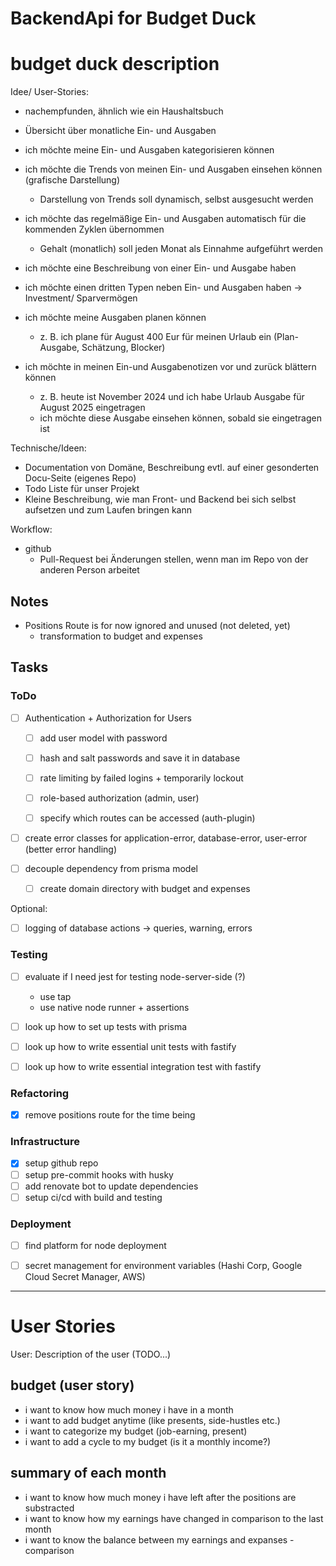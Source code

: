# BackendApi for Budget Duck

# budget duck description

Idee/ User-Stories:
- nachempfunden, ähnlich wie ein Haushaltsbuch
- Übersicht über monatliche Ein- und Ausgaben
- ich möchte meine Ein- und Ausgaben kategorisieren können

- ich möchte die Trends von meinen Ein- und Ausgaben einsehen können (grafische Darstellung)
  - Darstellung von Trends soll dynamisch, selbst ausgesucht werden

- ich möchte das regelmäßige Ein- und Ausgaben automatisch für die kommenden Zyklen übernommen
  - Gehalt (monatlich) soll jeden Monat als Einnahme aufgeführt werden

- ich möchte eine Beschreibung von einer Ein- und Ausgabe haben
- ich möchte einen dritten Typen neben Ein- und Ausgaben haben -> Investment/ Sparvermögen

- ich möchte meine Ausgaben planen können
  - z. B. ich plane für August 400 Eur für meinen Urlaub ein (Plan-Ausgabe, Schätzung, Blocker)

- ich möchte in meinen Ein-und Ausgabenotizen vor und zurück blättern können
  - z. B. heute ist November 2024 und ich habe Urlaub Ausgabe für August 2025 eingetragen
  - ich möchte diese Ausgabe einsehen können, sobald sie eingetragen ist


Technische/Ideen:
- Documentation von Domäne, Beschreibung evtl. auf einer gesonderten Docu-Seite (eigenes Repo)
- Todo Liste für unser Projekt
- Kleine Beschreibung, wie man Front- und Backend bei sich selbst aufsetzen und zum Laufen bringen kann

Workflow:
- github
  - Pull-Request bei Änderungen stellen, wenn man im Repo von der anderen Person arbeitet

## Notes

- Positions Route is for now ignored and unused (not deleted, yet)
  - transformation to budget and expenses

## Tasks

### ToDo

- [ ] Authentication + Authorization for Users
  - [ ] add user model with password
  - [ ] hash and salt passwords and save it in database
  - [ ] rate limiting by failed logins + temporarily lockout
  - [ ] role-based authorization (admin, user)
  - [ ] specify which routes can be accessed (auth-plugin)


- [ ] create error classes for application-error, database-error, user-error (better error handling)

- [ ] decouple dependency from prisma model
  - [ ] create domain directory with budget and expenses


Optional:
- [ ] logging of database actions -> queries, warning, errors

### Testing

- [ ] evaluate if I need jest for testing node-server-side (?)
  - use tap
  - use native node runner + assertions

- [ ] look up how to set up tests with prisma
- [ ] look up how to write essential unit tests with fastify
- [ ] look up how to write essential integration test with fastify


### Refactoring

- [x] remove positions route for the time being

### Infrastructure

- [x] setup github repo
- [ ] setup pre-commit hooks with husky
- [ ] add renovate bot to update dependencies
- [ ] setup ci/cd with build and testing

### Deployment

- [ ] find platform for node deployment
- [ ] secret management for environment variables (Hashi Corp, Google Cloud Secret Manager, AWS)


--------------------------------------------------

# User Stories

User:
Description of the user (TODO...)

## budget (user story)

- i want to know how much money i have in a month
- i want to add budget anytime (like presents, side-hustles etc.)
- i want to categorize my budget (job-earning, present)
- i want to add a cycle to my budget (is it a monthly income?)


## summary of each month

- i want to know how much money i have left after the positions are substracted
- i want to know how my earnings have changed in comparison to the last month
- i want to know the balance between my earnings and expanses - comparison
